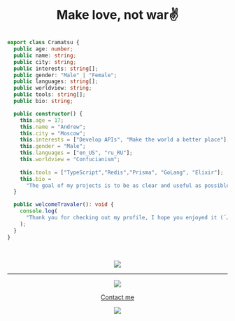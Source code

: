 # <p align="center">Make love, not war✌️</p>
```ts
export class Cramatsu {
  public age: number;
  public name: string;
  public city: string;
  public interests: string[];
  public gender: "Male" | "Female";
  public languages: string[];
  public worldview: string;
  public tools: string[];
  public bio: string;

  public constructor() {
    this.age = 17;
    this.name = "Andrew";
    this.city = "Moscow";
    this.interests = ["Develop APIs", "Make the world a better place"];
    this.gender = "Male";
    this.languages = ["en_US", "ru_RU"];
    this.worldview = "Confucianism";
    
    this.tools = ["TypeScript","Redis","Prisma", "GoLang", "Elixir"];
    this.bio =
      "The goal of my projects is to be as clear and useful as possible for beginners. After all, once upon a time, in February 2020, as a 14-year-old youth, I began to master programming";
  }

  public welcomeTravaler(): void {
    console.log(
      "Thank you for checking out my profile, I hope you enjoyed it (´｡• ᵕ •｡`) ♡"
    );
  }
}
```

<br/>

<p align="center" style="justifyContent: row">
  <img src="https://github-readme-stats.vercel.app/api?username=cramatsu&theme=rose_pine&show_icons=true">
 </p>

<hr/>

<p align="center">
  <img align="center" src="https://lanyard.cnrad.dev/api/226622016986415104"/>
<p/>

<p align="center">
  <a href="https://linktr.ee/cramatsu" target="_blank">Contact me</a>
<p/>

<div align="center">
  <img src="https://komarev.com/ghpvc/?username=cramatsu&style=flat-square"/>
</div>

